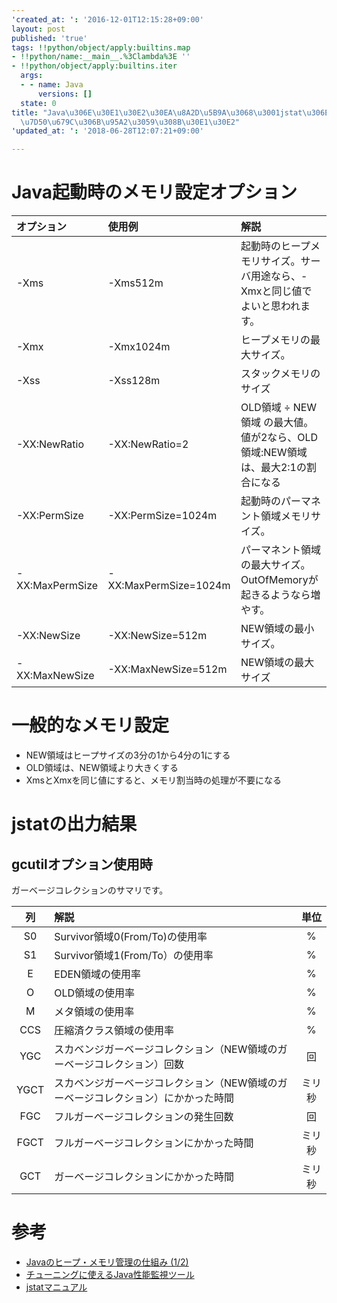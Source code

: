 ```yaml
---
'created_at: ': '2016-12-01T12:15:28+09:00'
layout: post
published: 'true'
tags: !!python/object/apply:builtins.map
- !!python/name:__main__.%3Clambda%3E ''
- !!python/object/apply:builtins.iter
  args:
  - - name: Java
      versions: []
  state: 0
title: "Java\u306E\u30E1\u30E2\u30EA\u8A2D\u5B9A\u3068\u3001jstat\u306E\u51FA\u529B\
  \u7D50\u679C\u306B\u95A2\u3059\u308B\u30E1\u30E2"
'updated_at: ': '2018-06-28T12:07:21+09:00'

---
```

# Java起動時のメモリ設定オプション  
  
| オプション | 使用例 | 解説 |  
|:--|:--|:--|  
| -Xms | -Xms512m | 起動時のヒープメモリサイズ。サーバ用途なら、-Xmxと同じ値でよいと思われます。 |  
| -Xmx | -Xmx1024m | ヒープメモリの最大サイズ。 |  
| -Xss | -Xss128m | スタックメモリのサイズ |  
| -XX:NewRatio | -XX:NewRatio=2 | OLD領域 ÷ NEW領域 の最大値。値が2なら、OLD領域:NEW領域は、最大2:1の割合になる |  
| -XX:PermSize | -XX:PermSize=1024m | 起動時のパーマネント領域メモリサイズ。 |  
| -XX:MaxPermSize | -XX:MaxPermSize=1024m | パーマネント領域の最大サイズ。OutOfMemoryが起きるようなら増やす。 |  
| -XX:NewSize | -XX:NewSize=512m | NEW領域の最小サイズ。 |  
| -XX:MaxNewSize | -XX:MaxNewSize=512m | NEW領域の最大サイズ |  
  
# 一般的なメモリ設定  
  
- NEW領域はヒープサイズの3分の1から4分の1にする  
- OLD領域は、NEW領域より大きくする  
- XmsとXmxを同じ値にすると、メモリ割当時の処理が不要になる  
  
# jstatの出力結果  
  
## gcutilオプション使用時  
  
ガーベージコレクションのサマリです。  
  
| 列 | 解説 | 単位 |  
|:-:|:--|:-:|  
| S0  | Survivor領域0(From/To)の使用率  | % |  
| S1  | Survivor領域1(From/To）の使用率   | % |  
| E  | EDEN領域の使用率  | % |  
| O  | OLD領域の使用率  | % |  
| M  | メタ領域の使用率  | % |  
| CCS | 圧縮済クラス領域の使用率 | % |  
| YGC | スカベンジガーベージコレクション（NEW領域のガーベージコレクション）回数 | 回 |  
| YGCT | スカベンジガーベージコレクション（NEW領域のガーベージコレクション）にかかった時間 | ミリ秒 |  
| FGC | フルガーベージコレクションの発生回数 | 回 |  
| FGCT | フルガーベージコレクションにかかった時間 | ミリ秒 |  
| GCT | ガーベージコレクションにかかった時間 | ミリ秒 |  
  
  
# 参考  
  
- [Javaのヒープ・メモリ管理の仕組み (1/2)](http://www.atmarkit.co.jp/ait/articles/0504/02/news005.html)  
- [チューニングに使えるJava性能監視ツール](https://thinkit.co.jp/story/2011/03/25/2054)  
- [jstatマニュアル](https://docs.oracle.com/javase/8/docs/technotes/tools/unix/jstat.html)  
